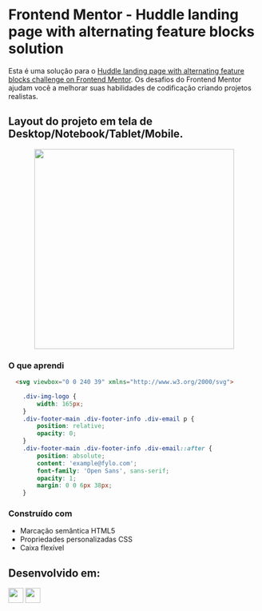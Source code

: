 # Frontend Mentor - Huddle landing page with alternating feature blocks solution

Esta é uma solução para o [Huddle landing page with alternating feature blocks challenge on Frontend Mentor](https://www.frontendmentor.io/challenges/huddle-landing-page-with-alternating-feature-blocks-5ca5f5981e82137ec91a5100). 
Os desafios do Frontend Mentor ajudam você a melhorar suas habilidades de codificação criando projetos realistas.

## Layout do projeto em tela de Desktop/Notebook/Tablet/Mobile.

<div align="center">

  <img src="https://github.com/HumbertoFox/repository/assets/126817628/ffb53c3d-03a2-4073-a6d7-21ee20ec68a4" width="400px"/>

</div>

### O que aprendi

```html
  <svg viewbox="0 0 240 39" xmlns="http://www.w3.org/2000/svg">
```

```css
    .div-img-logo {
        width: 165px;
    }
    .div-footer-main .div-footer-info .div-email p {
        position: relative;
        opacity: 0;
    }
    .div-footer-main .div-footer-info .div-email::after {
        position: absolute;
        content: 'example@fylo.com';
        font-family: 'Open Sans', sans-serif;
        opacity: 1;
        margin: 0 0 6px 38px;
    }
```

### Construído com

- Marcação semântica HTML5
- Propriedades personalizadas CSS
- Caixa flexível
## Desenvolvido em:

<div>
  <img src="https://cdn.jsdelivr.net/gh/devicons/devicon/icons/html5/html5-original.svg" width="30px"/>
  <img src="https://cdn.jsdelivr.net/gh/devicons/devicon/icons/css3/css3-original.svg" width="30px"/>
</div>
